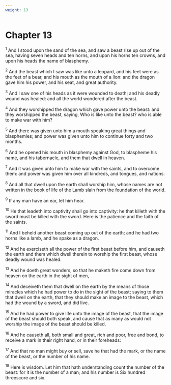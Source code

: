 ```yaml
---
weight: 13
---
```


# Chapter 13

<sup>1</sup> And I stood upon the sand of the sea, and saw a beast rise up out of the sea, having seven heads and ten horns, and upon his horns ten crowns, and upon his heads the name of blasphemy. 

<sup>2</sup> And the beast which I saw was like unto a leopard, and his feet were as the feet of a bear, and his mouth as the mouth of a lion: and the dragon gave him his power, and his seat, and great authority. 

<sup>3</sup> And I saw one of his heads as it were wounded to death; and his deadly wound was healed: and all the world wondered after the beast. 

<sup>4</sup> And they worshipped the dragon which gave power unto the beast: and they worshipped the beast, saying, Who is like unto the beast? who is able to make war with him? 

<sup>5</sup> And there was given unto him a mouth speaking great things and blasphemies; and power was given unto him to continue forty and two months. 

<sup>6</sup> And he opened his mouth in blasphemy against God, to blaspheme his name, and his tabernacle, and them that dwell in heaven. 

<sup>7</sup> And it was given unto him to make war with the saints, and to overcome them: and power was given him over all kindreds, and tongues, and nations. 

<sup>8</sup> And all that dwell upon the earth shall worship him, whose names are not written in the book of life of the Lamb slain from the foundation of the world. 

<sup>9</sup> If any man have an ear, let him hear. 

<sup>10</sup> He that leadeth into captivity shall go into captivity: he that killeth with the sword must be killed with the sword. Here is the patience and the faith of the saints. 

<sup>11</sup> And I beheld another beast coming up out of the earth; and he had two horns like a lamb, and he spake as a dragon. 

<sup>12</sup> And he exerciseth all the power of the first beast before him, and causeth the earth and them which dwell therein to worship the first beast, whose deadly wound was healed. 

<sup>13</sup> And he doeth great wonders, so that he maketh fire come down from heaven on the earth in the sight of men, 

<sup>14</sup> And deceiveth them that dwell on the earth by the means of those miracles which he had power to do in the sight of the beast; saying to them that dwell on the earth, that they should make an image to the beast, which had the wound by a sword, and did live. 

<sup>15</sup> And he had power to give life unto the image of the beast, that the image of the beast should both speak, and cause that as many as would not worship the image of the beast should be killed. 

<sup>16</sup> And he causeth all, both small and great, rich and poor, free and bond, to receive a mark in their right hand, or in their foreheads: 

<sup>17</sup> And that no man might buy or sell, save he that had the mark, or the name of the beast, or the number of his name. 

<sup>18</sup> Here is wisdom. Let him that hath understanding count the number of the beast: for it is the number of a man; and his number is Six hundred threescore and six. 


